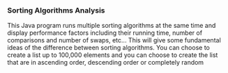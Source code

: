 ### Sorting Algorithms Analysis

This Java program runs multiple sorting algorithms at the same time and display performance factors including their running time, number of comparisons and number of swaps, etc... This will give some fundamental ideas of the difference between sorting algorithms. You can choose to create a list up to 100,000 elements and you can choose to create the list that are in ascending order, descending order or completely random
